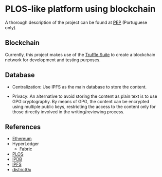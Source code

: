 # PLOS-like platform using blockchain

A thorough description of the project can be found at [PEP](doc/pep/dist/pep.pdf) (Portuguese only).

## Blockchain

Currently, this project makes use of the [Truffle Suite](https://truffleframework.com/truffle) to create a blockchain network for development and testing purposes.

## Database

* Centralization: Use IPFS as the main database to store the content.

* Privacy: An alternative to avoid storing the content as plain text is to use GPG cryptography. By means of GPG, the content can be encrypted using multiple public keys, restricting the access to the content only for those directly involved in the writing/reviewing process.

## References

* [Ethereum](https://ethereum.org/)
* HyperLedger
  * [Fabric](https://www.hyperledger.org/projects/fabric)
* [PLOS](https://www.plos.org/)
* [IPDB](https://ipdb.io/)
* [IPFS](https://ipfs.io/)
* [district0x](https://district0x.io/)
